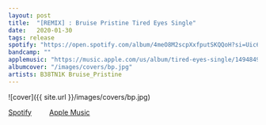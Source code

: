 ```yaml
---
layout: post
title:  "[REMIX] : Bruise Pristine Tired Eyes Single"
date:   2020-01-30
tags: release
spotify: "https://open.spotify.com/album/4meO8M2scpXxfputSKQQoH?si=Uic6-VsOSEyheHJ0CE66bw"
bandcamp: ""
applemusic: "https://music.apple.com/us/album/tired-eyes-single/1494849056"
albumcover: "/images/covers/bp.jpg"
artists: B38TN1K Bruise_Pristine
---
```

![cover]({{ site.url }}/images/covers/bp.jpg)

<a href="https://open.spotify.com/album/4meO8M2scpXxfputSKQQoH?si=Uic6-VsOSEyheHJ0CE66bw"> Spotify</a>
&emsp;&emsp;
<a href="https://music.apple.com/us/album/tired-eyes-single/1494849056"> Apple Music</a>
